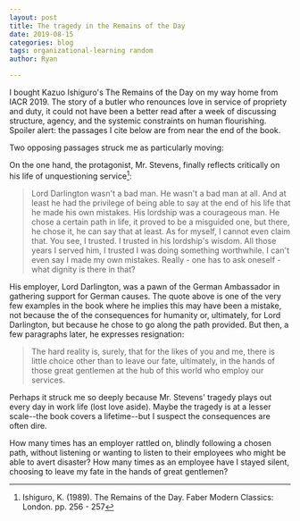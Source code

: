 ```yaml
---
layout: post
title: The tragedy in the Remains of the Day
date: 2019-08-15
categories: blog
tags: organizational-learning random
author: Ryan

---
```


I bought Kazuo Ishiguro's The Remains of the Day on my way home from IACR 2019. The story of a butler who renounces love in service of propriety and duty, it could not have been a better read after a week of discussing structure, agency, and the systemic constraints on human flourishing. Spoiler alert: the passages I cite below are from near the end of the book.

Two opposing passages struck me as particularly moving:

On the one hand, the protagonist, Mr. Stevens, finally reflects critically on his life of unquestioning service[^fn1]:

<blockquote>
Lord Darlington wasn't a bad man. He wasn't a bad man at all. And at least he had the privilege of being able to say at the end of his life that he made his own mistakes. His lordship was a courageous man. He chose a certain path in life, it proved to be a misguided one, but there, he chose it, he can say that at least. As for myself, I cannot even claim that. You see, I trusted. I trusted in his lordship's wisdom. All those years I served him, I trusted I was doing something worthwhile. I can't even say I made my own mistakes. Really - one has to ask oneself - what dignity is there in that?
</blockquote>

His employer, Lord Darlington, was a pawn of the German Ambassador in gathering support for German causes. The quote above is one of the very few examples in the book where he implies this may have been a mistake, not because the of the consequences for humanity or, ultimately, for Lord Darlington, but because he chose to go along the path provided. But then, a few paragraphs later, he expresses resignation:

<blockquote>
The hard reality is, surely, that for the likes of you and me, there is little choice other than to leave our fate, ultimately, in the hands of those great gentlemen at the hub of this world who employ our services.
</blockquote>

Perhaps it struck me so deeply because Mr. Stevens' tragedy plays out every day in work life (lost love aside). Maybe the tragedy is at a lesser scale--the book covers a lifetime--but I suspect the consequences are often dire.

How many times has an employer rattled on, blindly following a chosen path, without listening or wanting to listen to their employees who might be able to avert disaster?
How many times as an employee have I stayed silent, choosing to leave my fate in the hands of great gentlemen?

[^fn1]: Ishiguro, K. (1989). The Remains of the Day. Faber Modern Classics: London. pp. 256 - 257
